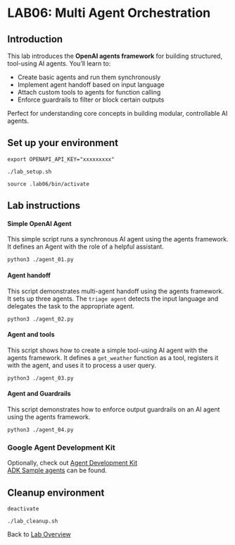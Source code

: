# LAB06: Multi Agent Orchestration
## Introduction
This lab introduces the **OpenAI agents framework** for building structured, tool-using AI agents. You’ll learn to:
- Create basic agents and run them synchronously
- Implement agent handoff based on input language
- Attach custom tools to agents for function calling
- Enforce guardrails to filter or block certain outputs

Perfect for understanding core concepts in building modular, controllable AI agents.
## Set up your environment
```
export OPENAPI_API_KEY="xxxxxxxxx"
```
```
./lab_setup.sh
```
```
source .lab06/bin/activate
```
## Lab instructions
#### Simple OpenAI Agent
This simple script runs a synchronous AI agent using the agents framework. It defines an Agent with the role of a helpful assistant.
```
python3 ./agent_01.py
```
#### Agent handoff
This script demonstrates multi-agent handoff using the agents framework. It sets up three agents. 
The `triage agent` detects the input language and delegates the task to the appropriate agent.
```
python3 ./agent_02.py
```
#### Agent and tools
This script shows how to create a simple tool-using AI agent with the agents framework. It defines a `get_weather` function as a tool, registers it with the agent, and uses it to process a user query. 
```
python3 ./agent_03.py
```
#### Agent and Guardrails
This script demonstrates how to enforce output guardrails on an AI agent using the agents framework.
```
python3 ./agent_04.py
```
### Google Agent Development Kit
Optionally, check out [Agent Development Kit](https://google.github.io/adk-docs/get-started/quickstart/)<br>
[ADK Sample agents](https://github.com/google/adk-samples) can be found.

## Cleanup environment
```
deactivate
```
```
./lab_cleanup.sh
```
Back to [Lab Overview](https://github.com/kubiosec-agentic/agentic-labs/blob/master/README.md#-lab-overview)
